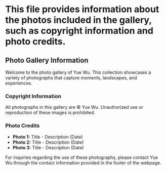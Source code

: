# This file provides information about the photos included in the gallery, such as copyright information and photo credits.

## Photo Gallery Information

Welcome to the photo gallery of Yue Wu. This collection showcases a variety of photographs that capture moments, landscapes, and experiences.

### Copyright Information

All photographs in this gallery are © Yue Wu. Unauthorized use or reproduction of these images is prohibited.

### Photo Credits

- **Photo 1:** Title - Description (Date)
- **Photo 2:** Title - Description (Date)
- **Photo 3:** Title - Description (Date)

For inquiries regarding the use of these photographs, please contact Yue Wu through the contact information provided in the footer of the webpage.